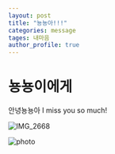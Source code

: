 ```yaml
---
layout: post
title: "뇽뇽아!!!"
categories: message
tages: 내마음
author_profile: true
---
```


# 뇽뇽이에게

안녕뇽뇽아
I miss you so much!

![IMG_2668](../images/2023-07-09-뇽뇽이에게/IMG_2668.jpeg)

![photo](../images/2023-07-09-뇽뇽이에게/photo.png)
